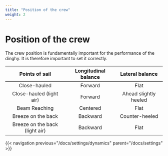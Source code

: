 ```yaml
---
title: "Position of the crew"
weight: 2
---
```


# Position of the crew

The crew position is fundamentally important for the performance of the dinghy. It is therefore important to set it
correctly.

|        Points of sail          | Longitudinal balance |    Lateral balance    |
|:------------------------------:|:--------------------:|:---------------------:|
|          Close-hauled          |       Forward        |         Flat          |
|    Close-hauled (light air)    |       Forward        | Ahead slightly heeled |
|         Beam Reaching          |       Centered       |         Flat          |
|       Breeze on the back       |       Backward       |    Counter-heeled     |
| Breeze on the back (light air) |       Backward       |         Flat          |

{{< navigation previous="/docs/settings/dynamics" parent="/docs/settings" >}}
